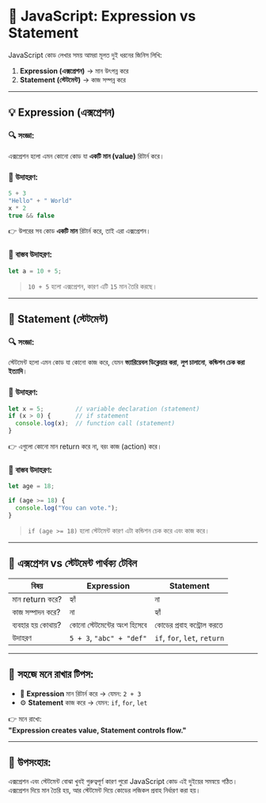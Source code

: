 # 📘 JavaScript: Expression vs Statement

JavaScript কোড লেখার সময় আমরা মূলত দুই ধরনের জিনিস লিখি:

1. **Expression (এক্সপ্রেশন)** → মান উৎপন্ন করে  
2. **Statement (স্টেটমেন্ট)** → কাজ সম্পন্ন করে

---

## 💡 Expression (এক্সপ্রেশন)

### 🔍 সংজ্ঞা:
এক্সপ্রেশন হলো এমন কোনো কোড যা **একটি মান (value)** রিটার্ন করে।

### 🎯 উদাহরণ:

```js
5 + 3
"Hello" + " World"
x * 2
true && false
```

👉 উপরের সব কোড **একটি মান** রিটার্ন করে, তাই এরা এক্সপ্রেশন।

### 🧠 বাস্তব উদাহরণ:

```js
let a = 10 + 5;
```

> `10 + 5` হলো এক্সপ্রেশন, কারণ এটি `15` মান তৈরি করছে।

---

## 🧾 Statement (স্টেটমেন্ট)

### 🔍 সংজ্ঞা:
স্টেটমেন্ট হলো এমন কোড যা কোনো কাজ করে, যেমন **ভ্যারিয়েবল ডিক্লেয়ার করা**, **লুপ চালানো**, **কন্ডিশন চেক করা ইত্যাদি**।

### 🎯 উদাহরণ:

```js
let x = 5;         // variable declaration (statement)
if (x > 0) {       // if statement
  console.log(x);  // function call (statement)
}
```

👉 এগুলো কোনো মান return করে না, বরং কাজ (action) করে।

### 🧠 বাস্তব উদাহরণ:

```js
let age = 18;

if (age >= 18) {
  console.log("You can vote.");
}
```

> `if (age >= 18)` হলো স্টেটমেন্ট কারণ এটা কন্ডিশন চেক করে এবং কাজ করে।

---

## 🧮 এক্সপ্রেশন vs স্টেটমেন্ট পার্থক্য টেবিল

| বিষয়               | Expression                        | Statement                        |
|--------------------|------------------------------------|----------------------------------|
| মান return করে?     | হ্যাঁ                               | না                               |
| কাজ সম্পাদন করে?    | না                                 | হ্যাঁ                            |
| ব্যবহার হয় কোথায়?  | কোনো স্টেটমেন্টের অংশ হিসেবে       | কোডের প্রবাহ কন্ট্রোল করতে       |
| উদাহরণ              | `5 + 3`, `"abc" + "def"`          | `if`, `for`, `let`, `return`     |

---

## 📌 সহজে মনে রাখার টিপস:

- 🧠 **Expression** মান রিটার্ন করে → যেমন: `2 + 3`  
- ⚙️ **Statement** কাজ করে → যেমন: `if`, `for`, `let`

👉 মনে রাখো:  
**"Expression creates value, Statement controls flow."**

---

## 📝 উপসংহার:

এক্সপ্রেশন এবং স্টেটমেন্ট বোঝা খুবই গুরুত্বপূর্ণ কারণ পুরো JavaScript কোড এই দুইয়ের সমন্বয়ে গঠিত। এক্সপ্রেশন দিয়ে মান তৈরি হয়, আর স্টেটমেন্ট দিয়ে কোডের লজিকল প্রবাহ নির্ধারণ করা হয়।

